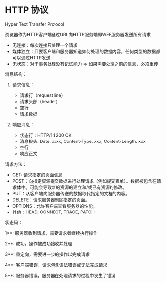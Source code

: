 # HTTP 协议

Hyper Text Transfer Protocol

浏览器作为HTTP客户端通过URL向HTTP服务端即WEB服务器发送所有请求

- 无连接：每次连接只处理一个请求
- 媒体独立：只要客户端和服务器知道如何处理的数据内容，任何类型的数据都可以通过HTTP发送
- 无状态：对于事务处理没有记忆能力 => 如果需要处理之前的信息，必须重传



消息结构：

1. 请求信息：
   - 请求行（request line）
   - 请求头部（header）
   - 空行
   - 请求数据

2. 响应消息：
   - 状态行：HTTP/1.1 200 OK
   - 消息报头: Date: xxxx, Content-Type: xxx, Content-Length: xxx
   - 空行
   - 响应正文

请求方法：

- GET: 请求指定的页面信息
- POST：向指定资源提交数据进行处理请求（例如提交表单）。数据被包含在请求体中。可能会导致新的资源的建立和/或已有资源的修改。
- PUT：从客户端向服务器传送的数据取代指定的文档的内容。
- DELETE：请求服务器删除指定的页面。
- OPTIONS：允许客户端查看服务器的性能。
- 其他：HEAD, CONNECT, TRACE, PATCH



状态码：

1**: 服务器收到请求，需要请求者继续执行操作

2**: 成功，操作被成功接收并处理

3**: 重定向，需要进一步的操作以完成请求

4**: 客户端错误，请求包含语法错误或无法完成请求

5**: 服务器错误，服务器在处理请求的过程中发生了错误

